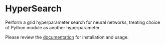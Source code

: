 # HyperSearch
Perform a grid hyperparameter search for neural networks, treating choice of Python module as another hyperparameter

Please review the [documentation](http://cambridgeanalytica.github.io/HyperSearch/) for installation and usage.
